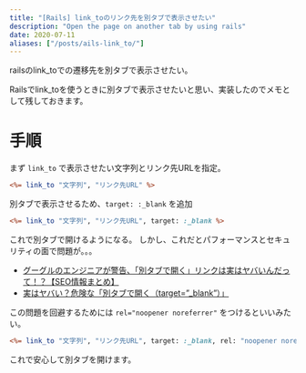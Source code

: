 ```yaml
---
title: "[Rails] link_toのリンク先を別タブで表示させたい"
description: "Open the page on another tab by using rails"
date: 2020-07-11
aliases: ["/posts/ails-link_to/"]
---
```


railsのlink_toでの遷移先を別タブで表示させたい。
<!--more-->
Railsでlink_toを使うときに別タブで表示させたいと思い、実装したのでメモとして残しておきます。

# 手順

まず `link_to` で表示させたい文字列とリンク先URLを指定。

```rhtml
<%= link_to "文字列", "リンク先URL" %>
```

別タブで表示させるため、`target: :_blank` を追加

```rhtml
<%= link_to "文字列", "リンク先URL", target: :_blank %>
```

これで別タブで開けるようになる。
しかし、これだとパフォーマンスとセキュリティの面で問題が。。。

- [グーグルのエンジニアが警告、「別タブで開く」リンクは実はヤバいんだって！？【SEO情報まとめ】](https://webtan.impress.co.jp/e/2020/03/13/35510)
- [実はヤバい？危険な「別タブで開く（target=”_blank”）」](https://wwg.co.jp/blog/3807)

この問題を回避するためには `rel="noopener noreferrer"` をつけるといいみたい。

```rhtml
<%= link_to "文字列", "リンク先URL", target: :_blank, rel: "noopener noreferrer" %>
```

これで安心して別タブを開けます。
